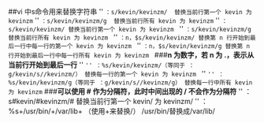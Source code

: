 ##vi 中s命令用来替换字符串
'' `：s/kevin/kevinzm/  替换当前行第一个 kevin 为 kevinzm`
'' `：s/kevin/kevinzm/g  替换当前行所有 kevin 为 kevinzm`
'' `：s/kevin/kevinzm/ 替换当前行第一个 kevin 为 kevinzm `
'' `：s/kevin/kevinzm/g 替换当前行所有 kevin 为 kevinzm `
'' `：n，$s/kevin/kevinzm/ 替换第 n 行开始到最后一行中每一行的第一个 kevin 为 kevinzm `
'' `：n，$s/kevin/kevinzm/g 替换第 n 行开始到最后一行中每一行所有 kevin 为 kevinzm `
###**n 为数字，若 n 为 .，表示从当前行开始到最后一行** 
'' `'' ：%s/kevin/kevinzm/（等同于 ：g/kevin/s//kevinzm/） 替换每一行的第一个 kevin 为 kevinzm `
'' `'' ：%s/kevin/kevinzm/g（等同于 ：g/kevin/s//kevinzm/g） 替换每一行中所有 kevin 为 kevinzm` 
###**可以使用 # 作为分隔符，此时中间出现的 / 不会作为分隔符** 
'' ：s#kevin/#kevinzm/# 替换当前行第一个 kevin/ 为 kevinzm/ 
'' ：%s+/usr/bin/+/var/lib+ （使用+来替换/） /usr/bin/替换成/var/lib/ 	